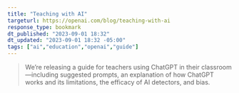 ```yaml
---
title: "Teaching with AI"
targeturl: https://openai.com/blog/teaching-with-ai
response_type: bookmark
dt_published: "2023-09-01 18:32"
dt_updated: "2023-09-01 18:32 -05:00"
tags: ["ai","education","openai","guide"]
---
```


> We’re releasing a guide for teachers using ChatGPT in their classroom—including suggested prompts, an explanation of how ChatGPT works and its limitations, the efficacy of AI detectors, and bias. 